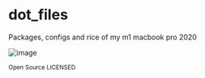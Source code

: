 # dot_files

Packages, configs and rice of my m1 macbook pro 2020

![image](rice/screenshots/profile_1.png)



<sub> Open Source LICENSED </sub>
